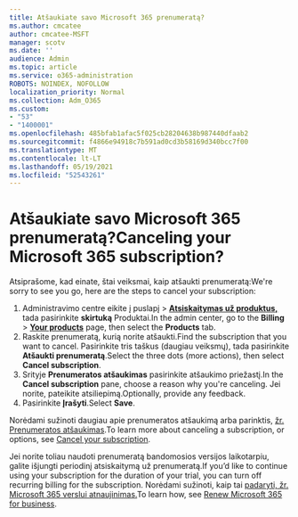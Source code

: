 ```yaml
---
title: Atšaukiate savo Microsoft 365 prenumeratą?
ms.author: cmcatee
author: cmcatee-MSFT
manager: scotv
ms.date: ''
audience: Admin
ms.topic: article
ms.service: o365-administration
ROBOTS: NOINDEX, NOFOLLOW
localization_priority: Normal
ms.collection: Adm_O365
ms.custom:
- "53"
- "1400001"
ms.openlocfilehash: 485bfab1afac5f025cb28204638b987440dfaab2
ms.sourcegitcommit: f4866e94918c7b591ad0cd3b58169d340bcc7f00
ms.translationtype: MT
ms.contentlocale: lt-LT
ms.lasthandoff: 05/19/2021
ms.locfileid: "52543261"
---
```

# <a name="canceling-your-microsoft-365-subscription"></a><span data-ttu-id="a93b6-102">Atšaukiate savo Microsoft 365 prenumeratą?</span><span class="sxs-lookup"><span data-stu-id="a93b6-102">Canceling your Microsoft 365 subscription?</span></span>

<span data-ttu-id="a93b6-103">Atsiprašome, kad einate, štai veiksmai, kaip atšaukti prenumeratą:</span><span class="sxs-lookup"><span data-stu-id="a93b6-103">We're sorry to see you go, here are the steps to cancel your subscription:</span></span>

1. <span data-ttu-id="a93b6-104">Administravimo centre eikite į puslapį  >  **[Atsiskaitymas už produktus,](https://go.microsoft.com/fwlink/p/?linkid=842054)** tada pasirinkite **skirtuką** Produktai.</span><span class="sxs-lookup"><span data-stu-id="a93b6-104">In the admin center, go to the **Billing** > **[Your products](https://go.microsoft.com/fwlink/p/?linkid=842054)** page, then select the **Products** tab.</span></span>
2. <span data-ttu-id="a93b6-105">Raskite prenumeratą, kurią norite atšaukti.</span><span class="sxs-lookup"><span data-stu-id="a93b6-105">Find the subscription that you want to cancel.</span></span> <span data-ttu-id="a93b6-106">Pasirinkite tris taškus (daugiau veiksmų), tada pasirinkite **Atšaukti prenumeratą**.</span><span class="sxs-lookup"><span data-stu-id="a93b6-106">Select the three dots (more actions), then select **Cancel subscription**.</span></span>
3. <span data-ttu-id="a93b6-107">Srityje **Prenumeratos atšaukimas** pasirinkite atšaukimo priežastį.</span><span class="sxs-lookup"><span data-stu-id="a93b6-107">In the **Cancel subscription** pane, choose a reason why you're canceling.</span></span> <span data-ttu-id="a93b6-108">Jei norite, pateikite atsiliepimą.</span><span class="sxs-lookup"><span data-stu-id="a93b6-108">Optionally, provide any feedback.</span></span>
4. <span data-ttu-id="a93b6-109">Pasirinkite **Įrašyti**.</span><span class="sxs-lookup"><span data-stu-id="a93b6-109">Select **Save**.</span></span>

<span data-ttu-id="a93b6-110">Norėdami sužinoti daugiau apie prenumeratos atšaukimą arba parinktis, [žr. Prenumeratos atšaukimas](/microsoft-365/commerce/subscriptions/cancel-your-subscription).</span><span class="sxs-lookup"><span data-stu-id="a93b6-110">To learn more about canceling a subscription, or options, see [Cancel your subscription](/microsoft-365/commerce/subscriptions/cancel-your-subscription).</span></span>

<span data-ttu-id="a93b6-111">Jei norite toliau naudoti prenumeratą bandomosios versijos laikotarpiu, galite išjungti periodinį atsiskaitymą už prenumeratą.</span><span class="sxs-lookup"><span data-stu-id="a93b6-111">If you’d like to continue using your subscription for the duration of your trial, you can turn off recurring billing for the subscription.</span></span> <span data-ttu-id="a93b6-112">Norėdami sužinoti, kaip tai [padaryti, žr. Microsoft 365 verslui atnaujinimas.](/microsoft-365/commerce/subscriptions/renew-your-subscription)</span><span class="sxs-lookup"><span data-stu-id="a93b6-112">To learn how, see [Renew Microsoft 365 for business](/microsoft-365/commerce/subscriptions/renew-your-subscription).</span></span>